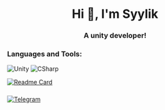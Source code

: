 <h1 align="center">Hi 👋, I'm Syylik</h1>
<h3 align="center">A unity developer!</h3>

<h3 align="left">Languages and Tools:</h3>

![Unity](https://img.shields.io/badge/-Unity-090909?style=for-the-badge&logo=unity)
![CSharp](https://img.shields.io/badge/-CSharp-090909?style=for-the-badge&logo=csharp&logoColor=37E1FF)

[![Readme Card](https://github-readme-stats.vercel.app/api/pin/?username=Syylik&repo=Shoot-Em-Up)](https://github.com/Syylik/Shoot-Em-Up)

### 

[![Telegram](https://img.shields.io/badge/-Telegram-090909?style=for-the-badge&logo=telegram)](https://t.me/Syylik/)
